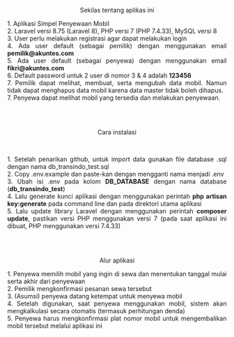 <p align="center">
Sekilas tentang aplikas ini
</p>
<p align="justify">
1. Aplikasi Simpel Penyewaan Mobil <br>
2. Laravel versi 8.75 (Laravel 8), PHP versi 7 (PHP 7.4.33), MySQL versi 8 <br>
3. User perlu melakukan registrasi agar dapat melakukan login <br>
4. Ada user default (sebagai pemilik) dengan menggunakan email <b>pemilik@akuntes.com</b> <br>
5. Ada user default (sebagai penyewa) dengan menggunakan email <b>fikri@akuntes.com</b> <br>
6. Default password untuk 2 user di nomor 3 & 4 adalah <b>123456</b> <br>
7. Pemilik dapat melihat, membuat, serta mengubah data mobil. Namun tidak dapat menghapus data mobil karena data master tidak boleh dihapus. <br>
7. Penyewa dapat melihat mobil yang tersedia dan melakukan penyewaan.
</p>
<br><br>
<p align="center">
Cara instalasi
</p>
<br>
<p align="justify">
1. Setelah penarikan github, untuk import data gunakan file database .sql dengan nama db_transindo_test.sql <br>
2. Copy .env.example dan paste-kan dengan mengganti nama menjadi .env <br>
3. Ubah isi .env pada kolom <b>DB_DATABASE</b> dengan nama database (<b>db_transindo_test</b>) <br>
4. Lalu generate kunci aplikasi dengan menggunakan perintah <b>php artisan key:generate</b> pada command line dan pada direktori utama aplikasi <br>
5. Lalu update library Laravel dengan menggunakan perintah <b>composer update</b>, pastikan versi PHP menggunakan versi 7 (pada saat aplikasi ini dibuat, PHP menggunakan versi 7.4.33)
</p>
<br><br>
<p align="center">
Alur aplikasi
</p>
<p align="justify">
1. Penyewa memilih mobil yang ingin di sewa dan menentukan tanggal mulai serta akhir dari penyewaan <br>
2. Pemilik mengkonfirmasi pesanan sewa tersebut <br>
3. (Asumsi) penyewa datang ketempat untuk menyewa mobil <br>
4. Setelah digunakan, saat penyewa menggunakan mobil, sistem akan mengkalkulasi secara otomatis (termasuk perhitungan denda) <br>
5. Penyewa harus mengkonfirmasi plat nomor mobil untuk mengembalikan mobil tersebut melalui aplikasi ini <br>
</p>
